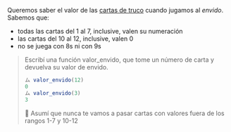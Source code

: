 Queremos saber el valor de las [cartas de truco](https://es.wikipedia.org/wiki/Truco_argentino) cuando jugamos al _envido_. Sabemos que:

* todas las cartas del 1 al 7, inclusive, valen su numeración
* las cartas del 10 al 12, inclusive, valen 0
* no se juega con 8s ni con 9s

> Escribí una función valor_envido, que tome un número de carta y devuelva su valor de envido.
>
> ```javascript
> ム valor_envido(12)
> 0
> ム valor_envido(3)
> 3
> ```
>
> :memo: Asumí que nunca te vamos a pasar cartas con valores fuera de los rangos 1-7 y 10-12
